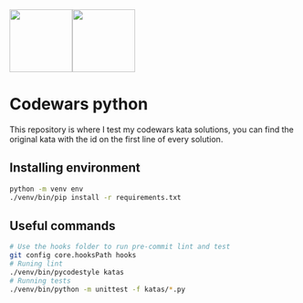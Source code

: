 <div style="display:flex;">
  <img width="110px" src="https://upload.wikimedia.org/wikipedia/commons/thumb/c/c3/Python-logo-notext.svg/110px-Python-logo-notext.svg.png" />
  <img width="110px" src="https://docs.codewars.com/logo.svg" />
</div>

# Codewars python

This repository is where I test my codewars kata solutions, you can find the original kata with the id on the first line of every solution.

## Installing environment

```sh
python -m venv env
./venv/bin/pip install -r requirements.txt
```

## Useful commands

```sh
# Use the hooks folder to run pre-commit lint and test
git config core.hooksPath hooks
# Runing lint
./venv/bin/pycodestyle katas
# Running tests
./venv/bin/python -m unittest -f katas/*.py
```
